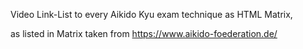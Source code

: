 Video Link-List to every Aikido Kyu exam technique as HTML Matrix,

as listed in Matrix taken from https://www.aikido-foederation.de/

